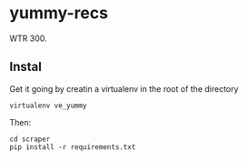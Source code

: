 yummy-recs
==========

WTR 300.  

## Instal

Get it going by creatin a virtualenv in the root of the directory

```
virtualenv ve_yummy
```
Then:

```
cd scraper
pip install -r requirements.txt
```
